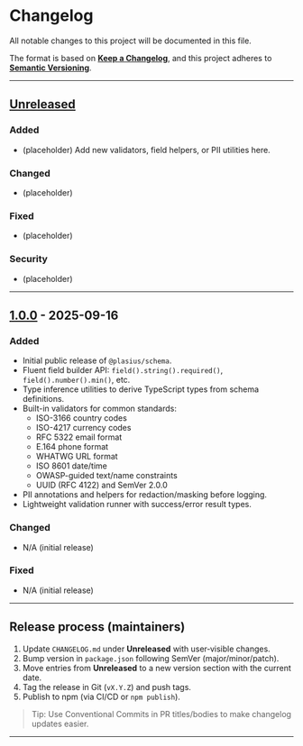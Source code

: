 

# Changelog

All notable changes to this project will be documented in this file.

The format is based on **[Keep a Changelog](https://keepachangelog.com/en/1.1.0/)**, and this project adheres to **[Semantic Versioning](https://semver.org/spec/v2.0.0.html)**.

---

## [Unreleased]
### Added
- (placeholder) Add new validators, field helpers, or PII utilities here.

### Changed
- (placeholder)

### Fixed
- (placeholder)

### Security
- (placeholder)

---

## [1.0.0] - 2025-09-16
### Added
- Initial public release of `@plasius/schema`.
- Fluent field builder API: `field().string().required()`, `field().number().min()`, etc.
- Type inference utilities to derive TypeScript types from schema definitions.
- Built-in validators for common standards:
  - ISO-3166 country codes
  - ISO-4217 currency codes
  - RFC 5322 email format
  - E.164 phone format
  - WHATWG URL format
  - ISO 8601 date/time
  - OWASP-guided text/name constraints
  - UUID (RFC 4122) and SemVer 2.0.0
- PII annotations and helpers for redaction/masking before logging.
- Lightweight validation runner with success/error result types.

### Changed
- N/A (initial release)

### Fixed
- N/A (initial release)

---

## Release process (maintainers)
1. Update `CHANGELOG.md` under **Unreleased** with user‑visible changes.
2. Bump version in `package.json` following SemVer (major/minor/patch).
3. Move entries from **Unreleased** to a new version section with the current date.
4. Tag the release in Git (`vX.Y.Z`) and push tags.
5. Publish to npm (via CI/CD or `npm publish`).

> Tip: Use Conventional Commits in PR titles/bodies to make changelog updates easier.

---

[Unreleased]: https://github.com/Plasius-LTD/plasius-schema/compare/v1.0.0...HEAD
[1.0.0]: https://github.com/Plasius-LTD/plasius-schema/releases/tag/v1.0.0
